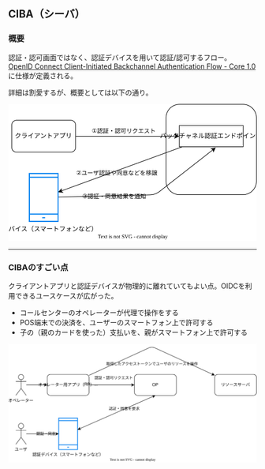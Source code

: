## CIBA（シーバ）

### 概要

認証・認可画面ではなく、認証デバイスを用いて認証/認可するフロー。 \
[OpenID Connect Client-Initiated Backchannel Authentication Flow - Core 1.0](https://openid.net/specs/openid-client-initiated-backchannel-authentication-core-1_0.html)に仕様が定義される。

詳細は割愛するが、概要としては以下の通り。

<img src="/assets/ciba.drawio.svg"/>

---

### CIBAのすごい点

クライアントアプリと認証デバイスが物理的に離れていてもよい点。OIDCを利用できるユースケースが広がった。

- コールセンターのオペレーターが代理で操作をする
- POS端末での決済を、ユーザーのスマートフォン上で許可する
- 子の（親のカードを使った）支払いを、親がスマートフォン上で許可する

<img src="/assets/ciba-example.drawio.svg" class="h-75" />
